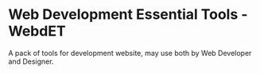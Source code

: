 Web Development Essential Tools - WebdET
========================================

A pack of tools for development website, may use both by Web Developer and Designer.
